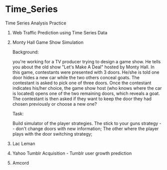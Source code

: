 # Time_Series
Time Series Analysis Practice 

1. Web Traffic Prediction using Time Series Data
2. Monty Hall Game Show Simulation 

    Background:
    
    you're working for a TV producer trying to design a game show. He tells you about the old show "Let's Make A Deal" hosted by Monty Hall. In this game, contestants were presented with 3 doors. He/she is told one door hides a new car while the two others conceal goats. The contestant is asked to pick one of three doors.
    Once the contestant indicates his/her choice, the game show host (who knows where the car is located) opens one of the two remaining doors, which reveals a goat. The contestant is then asked if they want to keep the door they had chosen previously or choose a new one?

    Task:
    
    Build simulator of the player strategies. 
    The stick to your guns strategy -- don't change doors with new information;
    The other where the player plays with the door switching strategy;

3. Lac Leman
4. Yahoo Tumblr Acquisition - Tumblr user growth prediction 
5. Amcord 
